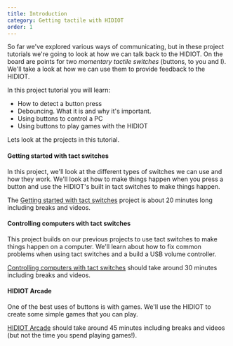 ```yaml
---
title: Introduction
category: Getting tactile with HIDIOT
order: 1
---
```


So far we've explored various ways of communicating, but in these project tutorials we're going to look at how we can talk back to the HIDIOT. On the board are points for two *momentary tactile switches* (buttons, to you and I). We'll take a look at how we can use them to provide feedback to the HIDIOT.

In this project tutorial you will learn:

* How to detect a button press
* Debouncing. What it is and why it's important.
* Using buttons to control a PC
* Using buttons to play games with the HIDIOT

Lets look at the projects in this tutorial.

#### Getting started with tact switches

In this project, we'll look at the different types of switches we can use and how they work. We'll look at how to make things happen when you press a button and use the HIDIOT's built in tact switches to make things happen.

The [Getting started with tact switches](/getting_tactile/getting_started/) project is about 20 minutes long including breaks and videos.

#### Controlling computers with tact switches

This project builds on our previous projects to use tact switches to make things happen on a computer. We'll learn about how to fix common problems when using tact switches and a build a USB volume controller.

[Controlling computers with tact switches](/getting_tactile/controlling_computers/) should take around 30 minutes including breaks and videos.

#### HIDIOT Arcade

One of the best uses of buttons is with games. We'll use the HIDIOT to create some simple games that you can play.

[HIDIOT Arcade](/getting_tactile/controlling_computers/) should take around 45 minutes including breaks and videos (but not the time you spend playing games!).
